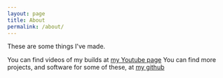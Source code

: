 ```yaml
---
layout: page
title: About
permalink: /about/
---
```


These are some things I've made. 

You can find videos of my builds at [my Youtube page](https://www.youtube.com/@themckinnonbuilding)
You can find more projects, and software for some of these, at [my github](https://github.com/dmckinnon)
